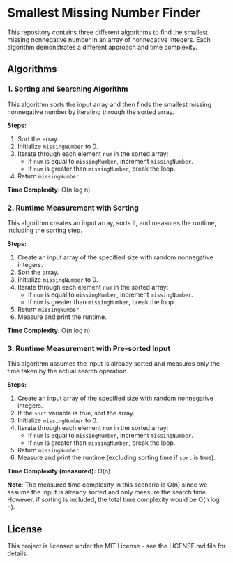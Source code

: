 
# Smallest Missing Number Finder

This repository contains three different algorithms to find the smallest missing nonnegative number in an array of nonnegative integers. Each algorithm demonstrates a different approach and time complexity.

## Algorithms

### 1. Sorting and Searching Algorithm

This algorithm sorts the input array and then finds the smallest missing nonnegative number by iterating through the sorted array.

**Steps:**
1. Sort the array.
2. Initialize `missingNumber` to 0.
3. Iterate through each element `num` in the sorted array:
   - If `num` is equal to `missingNumber`, increment `missingNumber`.
   - If `num` is greater than `missingNumber`, break the loop.
4. Return `missingNumber`.

**Time Complexity:** O(n log n)

### 2. Runtime Measurement with Sorting

This algorithm creates an input array, sorts it, and measures the runtime, including the sorting step.

**Steps:**
1. Create an input array of the specified size with random nonnegative integers.
2. Sort the array.
3. Initialize `missingNumber` to 0.
4. Iterate through each element `num` in the sorted array:
   - If `num` is equal to `missingNumber`, increment `missingNumber`.
   - If `num` is greater than `missingNumber`, break the loop.
5. Return `missingNumber`.
6. Measure and print the runtime.

**Time Complexity:** O(n log n)

### 3. Runtime Measurement with Pre-sorted Input

This algorithm assumes the input is already sorted and measures only the time taken by the actual search operation.

**Steps:**
1. Create an input array of the specified size with random nonnegative integers.
2. If the `sort` variable is true, sort the array.
3. Initialize `missingNumber` to 0.
4. Iterate through each element `num` in the sorted array:
   - If `num` is equal to `missingNumber`, increment `missingNumber`.
   - If `num` is greater than `missingNumber`, break the loop.
5. Return `missingNumber`.
6. Measure and print the runtime (excluding sorting time if `sort` is true).

**Time Complexity (measured):** O(n)

**Note**: The measured time complexity in this scenario is O(n) since we assume the input is already sorted and only measure the search time. However, if sorting is included, the total time complexity would be O(n log n).

## License

This project is licensed under the MIT License - see the LICENSE.md file for details.

